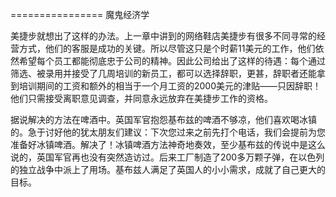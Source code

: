 ================ 魔鬼经济学

美捷步就想出了这样的办法。上一章中讲到的网络鞋店美捷步有很多不同寻常的经营方式，他们的客服是成功的关键。所以尽管这只是个时薪11美元的工作，他们依然希望每个员工都能彻底忠于公司的精神。因此公司给出了这样的待遇：每个通过筛选、被录用并接受了几周培训的新员工，都可以选择辞职，更甚，辞职者还能拿到培训期间的工资和额外的相当于一个月工资的2000美元的津贴——只因辞职！他们只需接受离职意见调查，并同意永远放弃在美捷步工作的资格。

据说解决的方法在啤酒中。英国军官抱怨基布兹的啤酒不够凉，他们喜欢喝冰镇的。急于讨好他的犹太朋友们建议：下次您过来之前先打个电话，我们会提前为您准备好冰镇啤酒。解决了！冰镇啤酒方法神奇地奏效，至少基布兹的传说中是这么说的，英国军官再也没有突然造访过。后来工厂制造了200多万颗子弹，在以色列的独立战争中派上了用场。基布兹人满足了英国人的小小需求，成就了自己更大的目标。